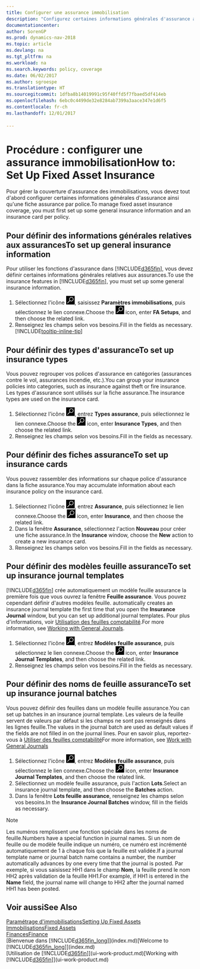 ```yaml
---
title: Configurer une assurance immobilisation
description: "Configurez certaines informations générales d'assurance ainsi qu'une fiche assurance par police pour gérer la couverture d'assurance des immobilisations."
documentationcenter: 
author: SorenGP
ms.prod: dynamics-nav-2018
ms.topic: article
ms.devlang: na
ms.tgt_pltfrm: na
ms.workload: na
ms.search.keywords: policy, coverage
ms.date: 06/02/2017
ms.author: sgroespe
ms.translationtype: HT
ms.sourcegitcommit: 1dfba8b14019991c95f40ffd5f7fbaed5df414eb
ms.openlocfilehash: 6ebc0c4499de32e8284ab7399a3aace347e1d6f5
ms.contentlocale: fr-ch
ms.lasthandoff: 12/01/2017

---
```

# <a name="how-to-set-up-fixed-asset-insurance"></a><span data-ttu-id="4727a-103">Procédure : configurer une assurance immobilisation</span><span class="sxs-lookup"><span data-stu-id="4727a-103">How to: Set Up Fixed Asset Insurance</span></span>
<span data-ttu-id="4727a-104">Pour gérer la couverture d'assurance des immobilisations, vous devez tout d'abord configurer certaines informations générales d'assurance ainsi qu'une fiche assurance par police.</span><span class="sxs-lookup"><span data-stu-id="4727a-104">To manage fixed asset insurance coverage, you must first set up some general insurance information and an insurance card per policy.</span></span>

## <a name="to-set-up-general-insurance-information"></a><span data-ttu-id="4727a-105">Pour définir des informations générales relatives aux assurances</span><span class="sxs-lookup"><span data-stu-id="4727a-105">To set up general insurance information</span></span>
<span data-ttu-id="4727a-106">Pour utiliser les fonctions d'assurance dans [!INCLUDE[d365fin](includes/d365fin_md.md)], vous devez définir certaines informations générales relatives aux assurances.</span><span class="sxs-lookup"><span data-stu-id="4727a-106">To use the insurance features in [!INCLUDE[d365fin](includes/d365fin_md.md)], you must set up some general insurance information.</span></span>  

1. <span data-ttu-id="4727a-107">Sélectionnez l'icône ![Page ou état pour la recherche](media/ui-search/search_small.png "icône Page ou état pour la recherche"), saisissez **Paramètres immobilisations**, puis sélectionnez le lien connexe.</span><span class="sxs-lookup"><span data-stu-id="4727a-107">Choose the ![Search for Page or Report](media/ui-search/search_small.png "Search for Page or Report icon") icon, enter **FA Setups**, and then choose the related link.</span></span>  
2. <span data-ttu-id="4727a-108">Renseignez les champs selon vos besoins.</span><span class="sxs-lookup"><span data-stu-id="4727a-108">Fill in the fields as necessary.</span></span> [!INCLUDE[tooltip-inline-tip](includes/tooltip-inline-tip_md.md)]  

## <a name="to-set-up-insurance-types"></a><span data-ttu-id="4727a-109">Pour définir des types d'assurance</span><span class="sxs-lookup"><span data-stu-id="4727a-109">To set up insurance types</span></span>
<span data-ttu-id="4727a-110">Vous pouvez regrouper vos polices d'assurance en catégories (assurances contre le vol, assurances incendie, etc.).</span><span class="sxs-lookup"><span data-stu-id="4727a-110">You can group your insurance policies into categories, such as insurance against theft or fire insurance.</span></span> <span data-ttu-id="4727a-111">Les types d'assurance sont utilisés sur la fiche assurance.</span><span class="sxs-lookup"><span data-stu-id="4727a-111">The insurance types are used on the insurance card.</span></span>

1. <span data-ttu-id="4727a-112">Sélectionnez l'icône ![Page ou état pour la recherche](media/ui-search/search_small.png "Page ou état pour la recherche"), entrez **Types assurance**, puis sélectionnez le lien connexe.</span><span class="sxs-lookup"><span data-stu-id="4727a-112">Choose the ![Search for Page or Report](media/ui-search/search_small.png "Search for Page or Report icon") icon, enter **Insurance Types**, and then choose the related link.</span></span>  
2. <span data-ttu-id="4727a-113">Renseignez les champs selon vos besoins.</span><span class="sxs-lookup"><span data-stu-id="4727a-113">Fill in the fields as necessary.</span></span>

## <a name="to-set-up-insurance-cards"></a><span data-ttu-id="4727a-114">Pour définir des fiches assurance</span><span class="sxs-lookup"><span data-stu-id="4727a-114">To set up insurance cards</span></span>
<span data-ttu-id="4727a-115">Vous pouvez rassembler des informations sur chaque police d'assurance dans la fiche assurance.</span><span class="sxs-lookup"><span data-stu-id="4727a-115">You may accumulate information about each insurance policy on the insurance card.</span></span>  

1. <span data-ttu-id="4727a-116">Sélectionnez l'icône ![Page ou état pour la recherche](media/ui-search/search_small.png "Page ou état pour la recherche"), entrez **Assurance**, puis sélectionnez le lien connexe.</span><span class="sxs-lookup"><span data-stu-id="4727a-116">Choose the ![Search for Page or Report](media/ui-search/search_small.png "Search for Page or Report icon") icon, enter **Insurance**, and then choose the related link.</span></span>  
2. <span data-ttu-id="4727a-117">Dans la fenêtre **Assurance**, sélectionnez l'action **Nouveau** pour créer une fiche assurance.</span><span class="sxs-lookup"><span data-stu-id="4727a-117">In the **Insurance** window, choose the **New** action to create a  new insurance card.</span></span>  
3. <span data-ttu-id="4727a-118">Renseignez les champs selon vos besoins.</span><span class="sxs-lookup"><span data-stu-id="4727a-118">Fill in the fields as necessary.</span></span>

## <a name="to-set-up-insurance-journal-templates"></a><span data-ttu-id="4727a-119">Pour définir des modèles feuille assurance</span><span class="sxs-lookup"><span data-stu-id="4727a-119">To set up insurance journal templates</span></span>
[!INCLUDE[d365fin](includes/d365fin_md.md)]<span data-ttu-id="4727a-120"> crée automatiquement un modèle feuille assurance la première fois que vous ouvrez la fenêtre **Feuille assurance**. Vous pouvez cependant définir d'autres modèles feuille.</span><span class="sxs-lookup"><span data-stu-id="4727a-120"> automatically creates an insurance journal template the first time that you open the **Insurance Journal** window, but you can set up additional journal templates.</span></span> <span data-ttu-id="4727a-121">Pour plus d'informations, voir [Utilisation des feuilles comptabilité](ui-work-general-journals.md).</span><span class="sxs-lookup"><span data-stu-id="4727a-121">For more information, see [Working with General Journals](ui-work-general-journals.md).</span></span>  

1. <span data-ttu-id="4727a-122">Sélectionnez l'icône ![Page ou état pour la recherche](media/ui-search/search_small.png "Page ou état pour la recherche"), entrez **Modèles feuille assurance**, puis sélectionnez le lien connexe.</span><span class="sxs-lookup"><span data-stu-id="4727a-122">Choose the ![Search for Page or Report](media/ui-search/search_small.png "Search for Page or Report icon") icon, enter **Insurance Journal Templates**, and then choose the related link.</span></span>  
2. <span data-ttu-id="4727a-123">Renseignez les champs selon vos besoins.</span><span class="sxs-lookup"><span data-stu-id="4727a-123">Fill in the fields as necessary.</span></span>

## <a name="to-set-up-insurance-journal-batches"></a><span data-ttu-id="4727a-124">Pour définir des noms de feuille assurance</span><span class="sxs-lookup"><span data-stu-id="4727a-124">To set up insurance journal batches</span></span>
<span data-ttu-id="4727a-125">Vous pouvez définir des feuilles dans un modèle feuille assurance.</span><span class="sxs-lookup"><span data-stu-id="4727a-125">You can set up batches in an insurance journal template.</span></span> <span data-ttu-id="4727a-126">Les valeurs de la feuille servent de valeurs par défaut si les champs ne sont pas renseignés dans les lignes feuille.</span><span class="sxs-lookup"><span data-stu-id="4727a-126">The values in the journal batch are used as default values if the fields are not filled in on the journal lines.</span></span> <span data-ttu-id="4727a-127">Pour en savoir plus, reportez-vous à [Utiliser des feuilles comptabilité](ui-work-general-journals.md)</span><span class="sxs-lookup"><span data-stu-id="4727a-127">For more information, see [Work with General Journals](ui-work-general-journals.md)</span></span>  

1. <span data-ttu-id="4727a-128">Sélectionnez l'icône ![Page ou état pour la recherche](media/ui-search/search_small.png "Page ou état pour la recherche"), entrez **Modèles feuille assurance**, puis sélectionnez le lien connexe.</span><span class="sxs-lookup"><span data-stu-id="4727a-128">Choose the ![Search for Page or Report](media/ui-search/search_small.png "Search for Page or Report icon") icon, enter **Insurance Journal Templates**, and then choose the related link.</span></span>  
2. <span data-ttu-id="4727a-129">Sélectionnez un modèle feuille assurance, puis l'action **Lots**.</span><span class="sxs-lookup"><span data-stu-id="4727a-129">Select an insurance journal template, and then choose the **Batches** action.</span></span>
3. <span data-ttu-id="4727a-130">Dans la fenêtre **Lots feuille assurance**, renseignez les champs selon vos besoins.</span><span class="sxs-lookup"><span data-stu-id="4727a-130">In the **Insurance Journal Batches** window, fill in the fields as necessary.</span></span>

> [!NOTE]  
>   <span data-ttu-id="4727a-131">Les numéros remplissent une fonction spéciale dans les noms de feuille.</span><span class="sxs-lookup"><span data-stu-id="4727a-131">Numbers have a special function in journal names.</span></span> <span data-ttu-id="4727a-132">Si un nom de feuille ou de modèle feuille indique un numéro, ce numéro est incrémenté automatiquement de 1 à chaque fois que la feuille est validée.</span><span class="sxs-lookup"><span data-stu-id="4727a-132">If a journal template name or journal batch name contains a number, the number automatically advances by one every time that the journal is posted.</span></span> <span data-ttu-id="4727a-133">Par exemple, si vous saisissez HH1 dans le champ **Nom**, la feuille prend le nom HH2 après validation de la feuille HH1.</span><span class="sxs-lookup"><span data-stu-id="4727a-133">For example, if HH1 is entered in the **Name** field, the journal name will change to HH2 after the journal named HH1 has been posted.</span></span>

## <a name="see-also"></a><span data-ttu-id="4727a-134">Voir aussi</span><span class="sxs-lookup"><span data-stu-id="4727a-134">See Also</span></span>
[<span data-ttu-id="4727a-135">Paramétrage d'immobilisations</span><span class="sxs-lookup"><span data-stu-id="4727a-135">Setting Up Fixed Assets</span></span>](fa-setup.md)  
[<span data-ttu-id="4727a-136">Immobilisations</span><span class="sxs-lookup"><span data-stu-id="4727a-136">Fixed Assets</span></span>](fa-manage.md)  
[<span data-ttu-id="4727a-137">Finances</span><span class="sxs-lookup"><span data-stu-id="4727a-137">Finance</span></span>](finance.md)  
<span data-ttu-id="4727a-138">[Bienvenue dans [!INCLUDE[d365fin_long](includes/d365fin_long_md.md)]](index.md)</span><span class="sxs-lookup"><span data-stu-id="4727a-138">[Welcome to [!INCLUDE[d365fin_long](includes/d365fin_long_md.md)]](index.md)</span></span>  
<span data-ttu-id="4727a-139">[Utilisation de [!INCLUDE[d365fin](includes/d365fin_md.md)]](ui-work-product.md)</span><span class="sxs-lookup"><span data-stu-id="4727a-139">[Working with [!INCLUDE[d365fin](includes/d365fin_md.md)]](ui-work-product.md)</span></span>


